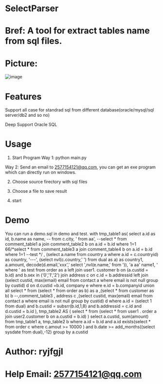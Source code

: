 # SelectParser
# Bref: A tool for extract tables name from sql files.
# Picture:
![image](https://user-images.githubusercontent.com/39375647/166620735-db9e68b9-6143-435b-bd8d-8cfbbe2a19f2.png)
# Features
Support all case for standrad sql from different database(oracle/mysql/sql server/db2 and so no)

Deep Support Oracle SQL
# Usage
1. Start Program
Way 1: python main.py

Way 2: Send an email to 2577154121@qq.com, you can get an exe program which can directly run on windows.

2. Choose source firectory with sql files

3. Choose a file to save result

4. start
# Demo
You can run a demo.sql in demo and test.
with tmp_table1 as( 
select 
a.id as id, 
b.name as name, -- from 
c.city,
' from 
aa',
--select * from comment_table1 a join comment_table2 b on a.id = b.id where 1=1
66/*select * from comment_table3 a join comment_table4 b on a.id = b.id
where 1=1
--test
*/
,
(select a.name from country a where a.id = c.countryid) as country,
'---',
(select nvl(c.country,' ') from dual as a) as country1,
a.amount,
decode(d.email,'xxx',' select ',nvl(e.name,' from ')),
'a
aa' name1,
' where ' as  test
from order as a 
left join user1. customer b on (a.custid = b.id)  and b.sex in ('0','1','2')
join address c on c.id = b.addressid
left join (select custid, max(email) email from contact a where email is not null group by custid) d on d.custid =b.id,
company e
where e.id = b.companyid
union all
select 
*
from (select * from order as b) as a ,(select * from customer as b) b --,comment_table3
, address c 
,(select custid, max(email) email from contact a where email is not null group by custid) d 
where a.id = (select 1 from dual)
and b.custid = subsrr(b.id,1,8)
and b.addressid = c.id
and d.custid = b.id
),
tmp_table2 AS
(
select * from (select * from user1 . order a join user2.customer b on a.custid = b.id)
)
select a.custid, sum(amount) from tmp_table1 a, tmp_table2 b 
where a.id = b.id
and a.id exists(select * from order c where c.amout >= 10000 )
and b.date >= add_months((select sysdate from dual),-12)
group by a.custid

# Author: ryjfgjl
# Help Email: 2577154121@qq.com
